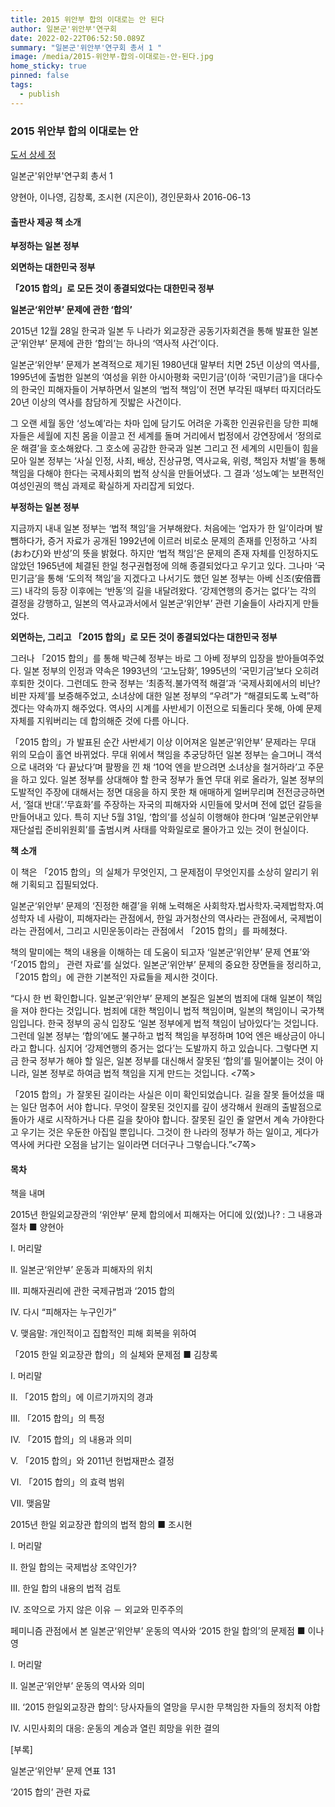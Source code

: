 ```yaml
---
title: 2015 위안부 합의 이대로는 안 된다
author: 일본군'위안부'연구회
date: 2022-02-22T06:52:50.089Z
summary: "일본군'위안부'연구회 총서 1 "
image: /media/2015-위안부-합의-이대로는-안-된다.jpg
home_sticky: true
pinned: false
tags:
  - publish
---
```

### 2015 위안부 합의 이대로는 안 

[도서 상세 정](https://www.aladin.co.kr/shop/wproduct.aspx?ItemId=86094239)

[](https://www.aladin.co.kr/shop/wproduct.aspx?ItemId=86094239)일본군'위안부'연구회 총서 1 

양현아, 이나영, 김창록, 조시현 (지은이), 경인문화사 2016-06-13

#### **출판사 제공 책 소개**

**부정하는 일본 정부**

**외면하는 대한민국 정부**

**「2015 합의」로 모든 것이 종결되었다는 대한민국 정부**

**일본군‘위안부’ 문제에 관한 ‘합의’**

2015년 12월 28일 한국과 일본 두 나라가 외교장관 공동기자회견을 통해 발표한 일본군‘위안부’ 문제에 관한 ‘합의’는 하나의 ‘역사적 사건’이다.

일본군‘위안부’ 문제가 본격적으로 제기된 1980년대 말부터 치면 25년 이상의 역사를, 1995년에 출범한 일본의 ‘여성을 위한 아시아평화 국민기금’(이하 ‘국민기금’)을 대다수의 한국인 피해자들이 거부하면서 일본의 ‘법적 책임’이 전면 부각된 때부터 따지더라도 20년 이상의 역사를 참담하게 짓밟은 사건이다.

그 오랜 세월 동안 ‘성노예’라는 차마 입에 담기도 어려운 가혹한 인권유린을 당한 피해자들은 세월에 지친 몸을 이끌고 전 세계를 돌며 거리에서 법정에서 강연장에서 ‘정의로운 해결’을 호소해왔다. 그 호소에 공감한 한국과 일본 그리고 전 세계의 시민들이 힘을 모아 일본 정부는 ‘사실 인정, 사죄, 배상, 진상규명, 역사교육, 위령, 책임자 처벌’을 통해 책임을 다해야 한다는 국제사회의 법적 상식을 만들어냈다. 그 결과 ‘성노예’는 보편적인 여성인권의 핵심 과제로 확실하게 자리잡게 되었다.

**부정하는 일본 정부**

지금까지 내내 일본 정부는 ‘법적 책임’을 거부해왔다. 처음에는 ‘업자가 한 일’이라며 발뺌하다가, 증거 자료가 공개된 1992년에 이르러 비로소 문제의 존재를 인정하고 ‘사죄(おわび)와 반성’의 뜻을 밝혔다. 하지만 ‘법적 책임’은 문제의 존재 자체를 인정하지도 않았던 1965년에 체결된 한일 청구권협정에 의해 종결되었다고 우기고 있다. 그나마 ‘국민기금’을 통해 ‘도의적 책임’을 지겠다고 나서기도 했던 일본 정부는 아베 신조(安倍晋三) 내각의 등장 이후에는 ‘반동’의 길을 내달려왔다. ‘강제연행의 증거는 없다’는 각의 결정을 강행하고, 일본의 역사교과서에서 일본군‘위안부’ 관련 기술들이 사라지게 만들었다.

**외면하는, 그리고 「2015 합의」로 모든 것이 종결되었다는 대한민국 정부**

그러나 「2015 합의」를 통해 박근혜 정부는 바로 그 아베 정부의 입장을 받아들여주었다. 일본 정부의 인정과 약속은 1993년의 ‘고노담화’, 1995년의 ‘국민기금’보다 오히려 후퇴한 것이다. 그런데도 한국 정부는 ‘최종적.불가역적 해결’과 ‘국제사회에서의 비난?비판 자제’를 보증해주었고, 소녀상에 대한 일본 정부의 “우려”가 “해결되도록 노력”하겠다는 약속까지 해주었다. 역사의 시계를 사반세기 이전으로 되돌리다 못해, 아예 문제 자체를 지워버리는 데 합의해준 것에 다름 아니다.

「2015 합의」가 발표된 순간 사반세기 이상 이어져온 일본군‘위안부’ 문제라는 무대 위의 모습이 홀연 바뀌었다. 무대 위에서 책임을 추궁당하던 일본 정부는 슬그머니 객석으로 내려와 ‘다 끝났다’며 팔짱을 낀 채 ‘10억 엔을 받으려면 소녀상을 철거하라’고 주문을 하고 있다. 일본 정부를 상대해야 할 한국 정부가 돌연 무대 위로 올라가, 일본 정부의 도발적인 주장에 대해서는 정면 대응을 하지 못한 채 애매하게 얼버무리며 전전긍긍하면서, ‘절대 반대’.‘무효화’를 주장하는 자국의 피해자와 시민들에 맞서며 전에 없던 갈등을 만들어내고 있다. 특히 지난 5월 31일, ‘합의’를 성실히 이행해야 한다며 ‘일본군위안부 재단설립 준비위원회’를 출범시켜 사태를 악화일로로 몰아가고 있는 것이 현실이다.

**책 소개**

이 책은 「2015 합의」의 실체가 무엇인지, 그 문제점이 무엇인지를 소상히 알리기 위해 기획되고 집필되었다.

일본군‘위안부’ 문제의 ‘진정한 해결’을 위해 노력해온 사회학자.법사학자.국제법학자.여성학자 네 사람이, 피해자라는 관점에서, 한일 과거청산의 역사라는 관점에서, 국제법이라는 관점에서, 그리고 시민운동이라는 관점에서 「2015 합의」를 파헤쳤다.

책의 말미에는 책의 내용을 이해하는 데 도움이 되고자 ‘일본군‘위안부’ 문제 연표’와 ‘「2015 합의」 관련 자료’를 실었다. 일본군‘위안부’ 문제의 중요한 장면들을 정리하고, 「2015 합의」에 관한 기본적인 자료들을 제시한 것이다.

“다시 한 번 확인합니다. 일본군‘위안부’ 문제의 본질은 일본의 범죄에 대해 일본이 책임을 져야 한다는 것입니다. 범죄에 대한 책임이니 법적 책임이며, 일본의 책임이니 국가책임입니다. 한국 정부의 공식 입장도 ‘일본 정부에게 법적 책임이 남아있다’는 것입니다. 그런데 일본 정부는 ‘합의’에도 불구하고 법적 책임을 부정하며 10억 엔은 배상금이 아니라고 합니다. 심지어 ‘강제연행의 증거는 없다’는 도발까지 하고 있습니다. 그렇다면 지금 한국 정부가 해야 할 일은, 일본 정부를 대신해서 잘못된 ‘합의’를 밀어붙이는 것이 아니라, 일본 정부로 하여금 법적 책임을 지게 만드는 것입니다. <7쪽>

「2015 합의」가 잘못된 길이라는 사실은 이미 확인되었습니다. 길을 잘못 들어섰을 때는 일단 멈추어 서야 합니다. 무엇이 잘못된 것인지를 깊이 생각해서 원래의 출발점으로 돌아가 새로 시작하거나 다른 길을 찾아야 합니다. 잘못된 길인 줄 알면서 계속 가야한다고 우기는 것은 우둔한 아집일 뿐입니다. 그것이 한 나라의 정부가 하는 일이고, 게다가 역사에 커다란 오점을 남기는 일이라면 더더구나 그렇습니다.”<7쪽>

#### 목차

책을 내며

2015년 한일외교장관의 ‘위안부’ 문제 합의에서 피해자는 어디에 있(었)나? : 그 내용과 절차 ■ 양현아

Ⅰ. 머리말

Ⅱ. 일본군‘위안부’ 운동과 피해자의 위치

Ⅲ. 피해자권리에 관한 국제규범과 ‘2015 합의

Ⅳ. 다시 “피해자는 누구인가”

V. 맺음말: 개인적이고 집합적인 피해 회복을 위하여

「2015 한일 외교장관 합의」의 실체와 문제점 ■ 김창록

Ⅰ. 머리말

Ⅱ. 「2015 합의」에 이르기까지의 경과

Ⅲ. 「2015 합의」의 특정

Ⅳ. 「2015 합의」의 내용과 의미

Ⅴ. 「2015 합의」와 2011년 헌법재판소 결정

Ⅵ. 「2015 합의」의 효력 범위

Ⅶ. 맺음말

2015년 한일 외교장관 합의의 법적 함의 ■ 조시현

Ⅰ. 머리말

Ⅱ. 한일 합의는 국제법상 조약인가?

Ⅲ. 한일 합의 내용의 법적 검토

Ⅳ. 조약으로 가지 않은 이유 － 외교와 민주주의

페미니즘 관점에서 본 일본군‘위안부’ 운동의 역사와 ‘2015 한일 합의’의 문제점 ■ 이나영

Ⅰ. 머리말

Ⅱ. 일본군‘위안부’ 운동의 역사와 의미

Ⅲ. ‘2015 한일외교장관 합의’: 당사자들의 열망을 무시한 무책임한 자들의 정치적 야합

Ⅳ. 시민사회의 대응: 운동의 계승과 열린 희망을 위한 결의

\[부록]

일본군‘위안부’ 문제 연표 131

‘2015 합의’ 관련 자료